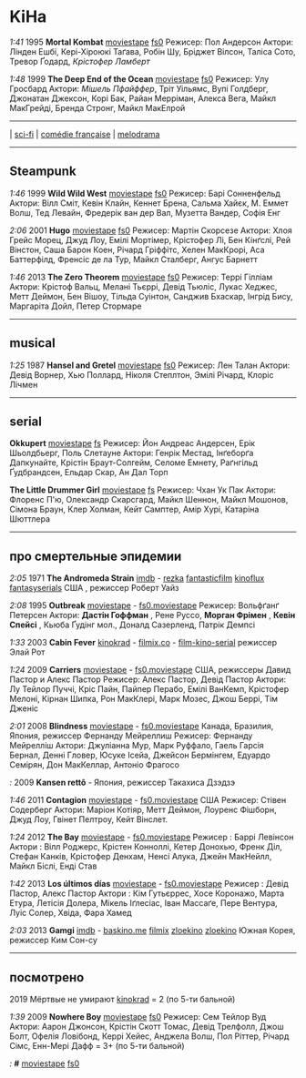 # KiHa

_1:41_ 1995 **Mortal Kombat**
[moviestape](http://moviestape.net/katalog_filmiv/bojovyky/11451-mortal-kombat.html)
[fs0](http://fs0.moviestape.net/stream.php?name=films/Mortal.Kombat.mp4)
Режисер: Пол Андерсон
Актори: Лінден Ешбі, Кері-Хіроюкі Таґава, Робін Шу, Бріджет Вілсон, Таліса Сото, Тревор Ґодард, _Крістофер Ламберт_ 

_1:48_ 1999 **The Deep End of the Ocean**
[moviestape](http://moviestape.net/katalog_filmiv/drama/12740-u-bezodn-okeanu.html)
[fs0](http://fs0.moviestape.net/stream.php?name=films/The.Deep.End.of.the.Ocean.mp4)
Режисер: Улу Гросбард
Актори: _Мішель Пфайффер_, Тріт Уільямс, Вупі Голдберг, Джонатан Джексон, Корі Бак, Райан Мерріман, Алекса Вега, Майкл МакГрейді, Бренда Стронг, Майкл МакЕлрой 

---

| [sci-fi](./sci-fi.md)
| [comédie française](./comedieF.md)
| [melodrama](melodram.md)

---

## Steampunk

_1:46_ 1999 **Wild Wild West**
[moviestape](http://moviestape.net/katalog_filmiv/bojovyky/1664-dykyj-dykyj-vest.html)
[fs0](http://fs0.moviestape.net/stream.php?name=films/Wild.Wild.West.mp4)
Режисер: Барі Сонненфельд
Актори: Вілл Сміт, Кевін Клайн, Кеннет Брена, Сальма Хайєк, М. Еммет Волш, Тед Левайн, Фредерік ван дер Вал, Музетта Вандер, Софія Енг

_2:06_ 2001 **Hugo**
[moviestape](http://moviestape.net/katalog_filmiv/detektyv/2023-hranitel-chasu.html)
[fs0](http://fs0.moviestape.net/stream.php?name=films/Hugo.mp4)
Режисер: Мартін Скорсезе
Актори: Хлоя Грейс Морец, Джуд Лоу, Емілі Мортімер, Крістофер Лі, Бен Кінґслі, Рей Вінстон, Саша Барон Коен, Річард Гріффітс, Хелен МакКрорі, Аса Баттерфілд, Френсіс де ла Тур, Майкл Сталберг, Ангус Барнетт 

_1:46_ 2013 **The Zero Theorem**
[moviestape](http://moviestape.net/katalog_filmiv/drama/10954-teorema-zero.html)
[fs0](http://fs0.moviestape.net/stream.php?name=films/The.Zero.Theorem.mp4)
Режисер: Террі Гілліам
Актори: Крістоф Вальц, Мелані Тьєррі, Девід Тьюліс, Лукас Хеджес, Метт Деймон, Бен Вішоу, Тільда Суінтон, Санджив Бхаскар, Інгрід Бису, Маргаріта Дойл, Петер Стормаре 

---

## musical

_1:25_ 1987 **Hansel and Gretel**
[moviestape](http://moviestape.net/katalog_filmiv/muzuchni/12717-genzel-retel.html)
[fs0](http://fs0.moviestape.net/stream.php?name=films/Hansel.and.Gretel.1987.mp4)
Режисер: Лен Талан
Актори: Девід Ворнер, Хью Поллард, Ніколя Степлтон, Эмілі Річард, Клоріс Лічмен 

---

## serial

**Okkupert**
[moviestape](http://moviestape.net/katalog_serialiv/dramy/9079-okupovani.html)
[fs](http://fs.moviestape.net/stream.php?pl=Okkupert)
Режисер: Йон Андреас Андерсен, Ерік Шьолдбьерг, Поль Слетауне
Актори: Генрік Местад, Інґеборґа Дапкунайте, Крістін Браут-Солгейм, Селоме Емнету, Раґнгільд Ґудбрандсен, Ельдар Скар, Ан Дал Торп 

**The Little Drummer Girl**
[moviestape](http://moviestape.net/katalog_serialiv/dramy/11235-mala-barabanschicya.html)
[fs](http://fs.moviestape.net/stream.php?pl=The.Little.Drummer.Girl)
Режисер: Чхан Ук Пак
Актори: Флоренс П'ю, Олександр Скарсгард, Майкл Шеннон, Майкл Мошонов, Сімона Браун, Клер Холман, Кейт Самптер, Амір Хурі, Катаріна Шюттлера 

---

## про смертельные эпидемии

_2:05_ 1971 **The Andromeda Strain**
[imdb](https://www.imdb.com/title/tt0066769/) -
[rezka](https://rezka.ag/films/fiction/16356-shtamm-andromeda-1971.html)
[fantasticfilm](http://fantasticfilm.ru/publ/fantasticheskie_filmy/shtamm_andromeda_1971/50-1-0-644)
[kinoflux](http://kinoflux.org/23645-shtamm-andromeda-1971-the-andromeda-strain.html)
[fantasyserials](http://fantasyserials.org/the-andromeda-strain-1971.php)
США , режиссер Роберт Уайз

_2:08_ 1995 **Outbreak**
[moviestape](http://moviestape.net/katalog_filmiv/drama/2697-epidemija.html) -
[fs0.moviestape](http://fs0.moviestape.net/stream.php?name=films/Outbreak.mp4)
Режисер: Вольфґанґ Петерсен
Актори: **Дастін Гоффман** , Рене Руссо, **Морган Фрімен** , **Кевін Спейсі** , Кьюба Ґудінг мол., Доналд Сазерленд, Патрік Демпсі

_1:33_ 2003 **Cabin Fever**
[kinokrad](https://kinokrad.co/268049-lihoradka.html) -
[filmix.co](https://filmix.co/uzhasy/16719-lihoradka-cabin-fever-2002.html) -
[film-kino-serial](http://film-kino-serial.biz/6943-lihoradka.html)
режиссер Элай Рот

_1:24_ 2009 **Carriers**
[moviestape](http://moviestape.net/katalog_filmiv/drama/9048-zarazhennja.html) -
[fs0.moviestape](http://fs0.moviestape.net/stream.php?name=films/Carriers.mp4)
США, режиссеры Давид Пастор и Алекс Пастор
Режисер: Алекс Пастор, Девід Пастор
Актори: Лу Тейлор Пуччі, Кріс Пайн, Пайпер Перабо, Емілі ВанКемп, Крістофер Мелоні, Кірнан Шипка, Рон МакКлері, Марк Мозес, Джош Беррі, Тім Дженіс 

_2:01_ 2008 **Blindness**
[moviestape](http://moviestape.net/katalog_filmiv/detektyv/5251-slipota.html) -
[fs0.moviestape](http://fs0.moviestape.net/stream.php?name=films/Blindness.mp4)
Канада, Бразилия, Япония, режиссер Фернанду Мейреллиш
Режисер: Фернанду Мейрелліш
Актори: Джуліанна Мур, Марк Руффало, Гаель Гарсія Бернал, Денні Гловер, Юсуке Ісейа, Джейсон Бермінгем, Едуардо Семірян, Дон МакКеллар, Антоніо Фрагосо 

_:_ 2009 **Kansen rettô**
[]() -
[]()
Япония, режиссер Такахиса Дзэдзэ

_1:46_ 2011 **Contagion**
[moviestape](http://moviestape.net/katalog_filmiv/drama/2242-zaraza.html) -
[fs0.moviestape](http://fs0.moviestape.net/stream.php?name=films/Contagion.mp4)
США
Режисер: Стівен Содерберг
Актори: Маріон Котіяр, Метт Деймон, Лоуренс Фішборн, Джуд Лоу, Гвінет Пелтроу, Кейт Вінслет. 

_1:24_ 2012 **The Bay**
[moviestape](http://moviestape.net/katalog_filmiv/trylery/9851-zatoka.html) -
[fs0.moviestape](http://fs0.moviestape.net/stream.php?name=films/The.Bay.mp4)
Режисер : Баррі Левінсон
Актори : Вілл Роджерс, Крістен Конноллі, Кетер Донохью, Френк Діл, Стефан Канків, Крістофер Денхам, Ненсі Алука, Джейн МакНейлл, Майкл Біслі, Енді Став 

_1:42_ 2013 **Los últimos días**
[moviestape](http://moviestape.net/katalog_filmiv/prygody/7315-epidemija.html) -
[fs0.moviestape](http://fs0.moviestape.net/stream.php?name=films/Los.ultimos.dias.mp4)
Режисер : Девід Пастор, Алекс Пастор
Актори : Кім Гутьєррес, Хосе Коронажо, Марта Етура, Летісія Долера, Мікель Іґлесіас, Іван Массаґе, Пере Вентура, Луіс Солер, Хвіда, Фара Хамед 

_2:03_ 2013 **Gamgi**
[imdb](https://www.imdb.com/title/tt2351310/) -
[baskino.me](http://baskino.me/films/dramy/8836-virus.html)
[filmix](https://filmix.co/dramy/79742-gripp-virus-the-flu-gamgi-2013.html)
[zloekino](https://zloekino.ru/movie/FluGamgi)
[zloekino](https://zloekino.ru/video/455919-Virus-Film)
Южная Корея, режиссер Ким Сон-су

---

## посмотрено

2019 Мёртвые не умирают [kinokrad](https://kinokrad.co/336301-mertvye-ne-umirayut.html) = 2 (по 5-ти бальной)

_1:39_ 2009 **Nowhere Boy**
[moviestape](http://moviestape.net/katalog_filmiv/drama/1216-stati-dzhonom-lennonom.html)
[fs0](http://fs0.moviestape.net/stream.php?name=films/Nowhere.Boy.mp4)
Режисер: Сем Тейлор Вуд
Актори: Аарон Джонсон, Крістін Скотт Томас, Девід Трелфолл, Джош Болт, Офелія Ловібонд, Керрі Хейес, Анджела Волш, Пол Ріттер, Річард Сімс, Енн-Мері Дафф  = 3+ (по 5-ти бальной)

_:_  **#**
[moviestape]()
[fs0]()
